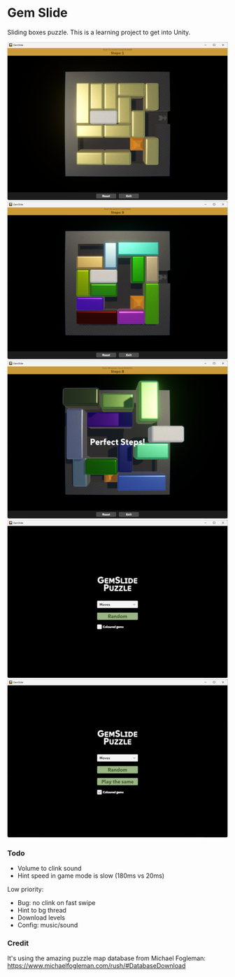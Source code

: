# Gem Slide

Sliding boxes puzzle. This is a learning project to get into Unity.

![Screenshot of game](./Misc/gs_no_color.png)
![Screenshot of game](./Misc/gs_color.png)
![Screenshot of game](./Misc/gs_winning.png)
![Screenshot of game](./Misc/gs_menu_minimal.png)
![Screenshot of game](./Misc/gs_menu.png)

### Todo

- Volume to clink sound
- Hint speed in game mode is slow (180ms vs 20ms)

Low priority:

- Bug: no clink on fast swipe
- Hint to bg thread
- Download levels
- Config: music/sound

### Credit

It's using the amazing puzzle map database from Michael Fogleman: https://www.michaelfogleman.com/rush/#DatabaseDownload
